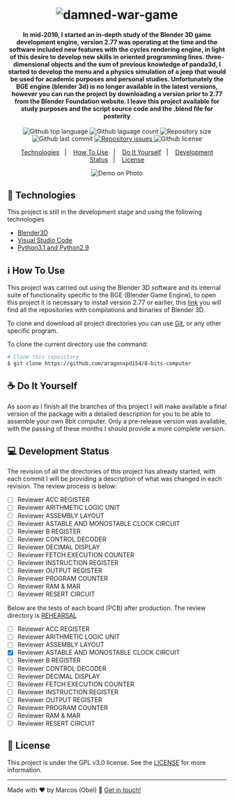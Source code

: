 <h1 align="center">
<img alt="damned-war-game" src="https://raw.githubusercontent.com/aragonxpd154/damned-war-game/main/icone/DAMNED%20WAR_free-file.png"/>
<br>
</h1>

<h4 align="center">

In mid-2016, I started an in-depth study of the Blender 3D game development engine, version 2.77 was operating at the time and the software included new features with the cycles rendering engine, in light of this desire to develop new skills in oriented programming lines. three-dimensional objects and the sum of previous knowledge of panda3d, I started to develop the menu and a physics simulation of a jeep that would be used for academic purposes and personal studies. Unfortunately the BGE engine (blender 3d) is no longer available in the latest versions, however you can run the project by downloading a version prior to 2.77 from the Blender Foundation website. I leave this project available for study purposes and the script source code and the .blend file for posterity

</h4>

<p align="center">
<img alt="Github top language" src="https://img.shields.io/github/languages/top/aragonxpd154/damned-war-game">
<img alt="Github laguage count" src="https://img.shields.io/github/languages/count/aragonxpd154/damned-war-game">
<img alt="Repository size" src="https://img.shields.io/github/repo-size/aragonxpd154/damned-war-game">
<img alt="Github last commit" src="https://img.shields.io/github/last-commit/aragonxpd154/damned-war-game">
<a href="https://github.com/aragonxpd154/damned-war-game/issues">
<img alt="Repository issues" src="https://img.shields.io/github/issues/aragonxpd154/damned-war-game"> 
</a>
<img alt="Github license" src="https://img.shields.io/github/license/aragonxpd154/damned-war-game">
</a>
</p>

<p align="center">
<a href="#rocket-technologies">Technologies</a>&nbsp;&nbsp;&nbsp;|&nbsp;&nbsp;&nbsp;
<a href="#information_source">How To Use</a>&nbsp;&nbsp;&nbsp;|&nbsp;&nbsp;&nbsp;
<a href="#do-it-yourself">Do It Yourself</a>&nbsp;&nbsp;&nbsp;|&nbsp;&nbsp;&nbsp;
<a href="#status">Development Status</a>&nbsp;&nbsp;&nbsp;|&nbsp;&nbsp;&nbsp;
<a href="#memo-license">License</a>
</p>

<p align="center">
<img alt="Demo on Photo" src="https://github.com/aragonxpd154/damned-war-game/blob/main/icone/apresentation.gif">
</p>

## :rocket: Technologies

This project is still in the development stage and using the following technologies

- [Blender3D](https://www.blender.org/)
- [Visual Studio Code](https://code.visualstudio.com/)
- [Python3.1 and Python2.9](https://www.python.org/)

## :information_source: How To Use

This project was carried out using the Blender 3D software and its internal suite of functionality specific to the BGE (Blender Game Engine), to open this project it is necessary to install version 2.77 or earlier, this [link](https://download.blender.org/release/) you will find all the repositories with compilations and binaries of Blender 3D.

To clone and download all project directories you can use [Git](https://git-scm.com), or any other specific program.

To clone the current directory use the command:

```bash
# Clone this repository
$ git clone https://github.com/aragonxpd154/8-bits-computer
```

## ☕ Do It Yourself

As soon as I finish all the branches of this project I will make available a final version of the package with a detailed description for you to be able to assemble your own 8bit computer. Only a pre-release version was available, with the passing of these months I should provide a more complete version.

## 💻 Development Status

The revision of all the directories of this project has already started, with each commit I will be providing a description of what was changed in each revision. The review process is below:

- [ ] Reviewer ACC REGISTER
- [ ] Reviewer ARITHMETIC LOGIC UNIT
- [ ] Reviewer ASSEMBLY LAYOUT
- [ ] Reviewer ASTABLE AND MONOSTABLE CLOCK CIRCUIT
- [ ] Reviewer B REGISTER
- [ ] Reviewer CONTROL DECODER
- [ ] Reviewer DECIMAL DISPLAY
- [ ] Reviewer FETCH EXECUTION COUNTER
- [ ] Reviewer INSTRUCTION REGISTER
- [ ] Reviewer OUTPUT REGISTER
- [ ] Reviewer PROGRAM COUNTER
- [ ] Reviewer RAM & MAR
- [ ] Reviewer RESERT CIRCUIT

Below are the tests of each board (PCB) after production. The review directory is [REHEARSAL](https://github.com/aragonxpd154/8-bits-computer/tree/main/~REHEARSAL~)

- [ ] Reviewer ACC REGISTER
- [ ] Reviewer ARITHMETIC LOGIC UNIT
- [ ] Reviewer ASSEMBLY LAYOUT
- [x] Reviewer ASTABLE AND MONOSTABLE CLOCK CIRCUIT
- [ ] Reviewer B REGISTER
- [ ] Reviewer CONTROL DECODER
- [ ] Reviewer DECIMAL DISPLAY
- [ ] Reviewer FETCH EXECUTION COUNTER
- [ ] Reviewer INSTRUCTION REGISTER
- [ ] Reviewer OUTPUT REGISTER
- [ ] Reviewer PROGRAM COUNTER
- [ ] Reviewer RAM & MAR
- [ ] Reviewer RESERT CIRCUIT

## :memo: License

This project is under the GPL v3.0 license. See the [LICENSE](https://github.com/aragonxpd154/8-bits-computer/blob/main/LICENSE) for more information.

---

Made with ♥ by Marcos (Obel) :wave: [Get in touch!](https://www.linkedin.com/in/marcosobel)
